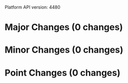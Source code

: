 Platform API version: 4480


# Major Changes (0 changes)


# Minor Changes (0 changes)


# Point Changes (0 changes)
